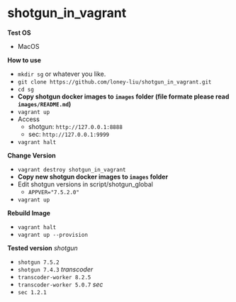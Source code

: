 # shotgun_in_vagrant
**Test OS**
- MacOS

**How to use**
- `mkdir sg` or whatever you like.
- `git clone https://github.com/loney-liu/shotgun_in_vagrant.git`
- `cd sg`
- **Copy shotgun docker images to `images` folder (file formate please read `images/README.md`)**
- `vagrant up`
- Access 
  - shotgun: `http://127.0.0.1:8888`    
  - sec: `http://127.0.0.1:9999`
- `vagrant halt`

**Change Version**
- `vagrant destroy shotgun_in_vagrant` 
- **Copy new shotgun docker images to `images` folder**
- Edit shotgun versions in script/shotgun_global
  - `APPVER="7.5.2.0"`
- `vagrant up`

**Rebuild Image**
- `vagrant halt`
- `vagrant up --provision`

**Tested version**
*shotgun*
- `shotgun 7.5.2`
- `shotgun 7.4.3`
*transcoder*
- `transcoder-worker 8.2.5`
- `transcoder-worker 5.0.7`
*sec*
- `sec 1.2.1`
